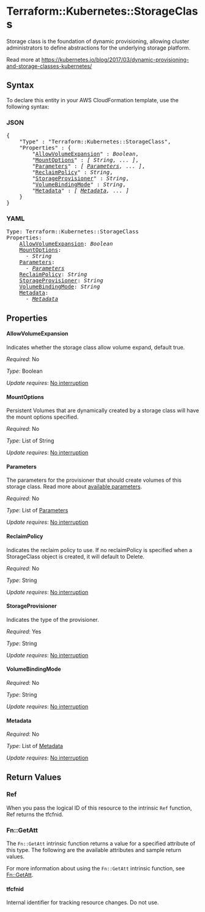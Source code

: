 # Terraform::Kubernetes::StorageClass

Storage class is the foundation of dynamic provisioning, allowing cluster administrators to define abstractions for the underlying storage platform.

Read more at https://kubernetes.io/blog/2017/03/dynamic-provisioning-and-storage-classes-kubernetes/

## Syntax

To declare this entity in your AWS CloudFormation template, use the following syntax:

### JSON

<pre>
{
    "Type" : "Terraform::Kubernetes::StorageClass",
    "Properties" : {
        "<a href="#allowvolumeexpansion" title="AllowVolumeExpansion">AllowVolumeExpansion</a>" : <i>Boolean</i>,
        "<a href="#mountoptions" title="MountOptions">MountOptions</a>" : <i>[ String, ... ]</i>,
        "<a href="#parameters" title="Parameters">Parameters</a>" : <i>[ <a href="parameters.md">Parameters</a>, ... ]</i>,
        "<a href="#reclaimpolicy" title="ReclaimPolicy">ReclaimPolicy</a>" : <i>String</i>,
        "<a href="#storageprovisioner" title="StorageProvisioner">StorageProvisioner</a>" : <i>String</i>,
        "<a href="#volumebindingmode" title="VolumeBindingMode">VolumeBindingMode</a>" : <i>String</i>,
        "<a href="#metadata" title="Metadata">Metadata</a>" : <i>[ <a href="metadata.md">Metadata</a>, ... ]</i>
    }
}
</pre>

### YAML

<pre>
Type: Terraform::Kubernetes::StorageClass
Properties:
    <a href="#allowvolumeexpansion" title="AllowVolumeExpansion">AllowVolumeExpansion</a>: <i>Boolean</i>
    <a href="#mountoptions" title="MountOptions">MountOptions</a>: <i>
      - String</i>
    <a href="#parameters" title="Parameters">Parameters</a>: <i>
      - <a href="parameters.md">Parameters</a></i>
    <a href="#reclaimpolicy" title="ReclaimPolicy">ReclaimPolicy</a>: <i>String</i>
    <a href="#storageprovisioner" title="StorageProvisioner">StorageProvisioner</a>: <i>String</i>
    <a href="#volumebindingmode" title="VolumeBindingMode">VolumeBindingMode</a>: <i>String</i>
    <a href="#metadata" title="Metadata">Metadata</a>: <i>
      - <a href="metadata.md">Metadata</a></i>
</pre>

## Properties

#### AllowVolumeExpansion

Indicates whether the storage class allow volume expand, default true.

_Required_: No

_Type_: Boolean

_Update requires_: [No interruption](https://docs.aws.amazon.com/AWSCloudFormation/latest/UserGuide/using-cfn-updating-stacks-update-behaviors.html#update-no-interrupt)

#### MountOptions

Persistent Volumes that are dynamically created by a storage class will have the mount options specified.

_Required_: No

_Type_: List of String

_Update requires_: [No interruption](https://docs.aws.amazon.com/AWSCloudFormation/latest/UserGuide/using-cfn-updating-stacks-update-behaviors.html#update-no-interrupt)

#### Parameters

The parameters for the provisioner that should create volumes of this storage class.
Read more about [available parameters](https://kubernetes.io/docs/concepts/storage/storage-classes/#parameters).

_Required_: No

_Type_: List of <a href="parameters.md">Parameters</a>

_Update requires_: [No interruption](https://docs.aws.amazon.com/AWSCloudFormation/latest/UserGuide/using-cfn-updating-stacks-update-behaviors.html#update-no-interrupt)

#### ReclaimPolicy

Indicates the reclaim policy to use.  If no reclaimPolicy is specified when a StorageClass object is created, it will default to Delete.

_Required_: No

_Type_: String

_Update requires_: [No interruption](https://docs.aws.amazon.com/AWSCloudFormation/latest/UserGuide/using-cfn-updating-stacks-update-behaviors.html#update-no-interrupt)

#### StorageProvisioner

Indicates the type of the provisioner.

_Required_: Yes

_Type_: String

_Update requires_: [No interruption](https://docs.aws.amazon.com/AWSCloudFormation/latest/UserGuide/using-cfn-updating-stacks-update-behaviors.html#update-no-interrupt)

#### VolumeBindingMode

_Required_: No

_Type_: String

_Update requires_: [No interruption](https://docs.aws.amazon.com/AWSCloudFormation/latest/UserGuide/using-cfn-updating-stacks-update-behaviors.html#update-no-interrupt)

#### Metadata

_Required_: No

_Type_: List of <a href="metadata.md">Metadata</a>

_Update requires_: [No interruption](https://docs.aws.amazon.com/AWSCloudFormation/latest/UserGuide/using-cfn-updating-stacks-update-behaviors.html#update-no-interrupt)

## Return Values

### Ref

When you pass the logical ID of this resource to the intrinsic `Ref` function, Ref returns the tfcfnid.

### Fn::GetAtt

The `Fn::GetAtt` intrinsic function returns a value for a specified attribute of this type. The following are the available attributes and sample return values.

For more information about using the `Fn::GetAtt` intrinsic function, see [Fn::GetAtt](https://docs.aws.amazon.com/AWSCloudFormation/latest/UserGuide/intrinsic-function-reference-getatt.html).

#### tfcfnid

Internal identifier for tracking resource changes. Do not use.

